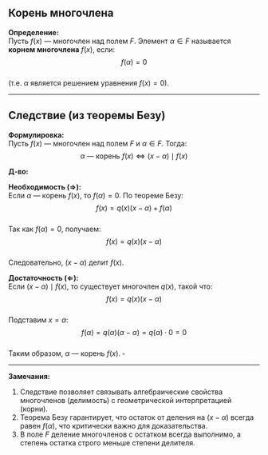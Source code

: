 ## Корень многочлена

**Определение:**  
Пусть $f(x)$ — многочлен над полем $F$. Элемент $\alpha \in F$ называется **корнем многочлена** $f(x)$, если:  
$$f(\alpha) = 0$$  
(т.е. $\alpha$ является решением уравнения $f(x) = 0$).

---

## Следствие (из теоремы Безу)  
**Формулировка:**  
Пусть $f(x)$ — многочлен над полем $F$ и $\alpha \in F$. Тогда:  
$$\alpha \text{ — корень } f(x) \iff (x - \alpha) \mid f(x)$$  

**Д-во:**  

**Необходимость ($\Rightarrow$):**  
Если $\alpha$ — корень $f(x)$, то $f(\alpha) = 0$. По теореме Безу:  
$$f(x) = q(x)(x - \alpha) + f(\alpha)$$  
Так как $f(\alpha) = 0$, получаем:  
$$f(x) = q(x)(x - \alpha)$$  
Следовательно, $(x - \alpha)$ делит $f(x)$.  

**Достаточность ($\Leftarrow$):**  
Если $(x - \alpha) \mid f(x)$, то существует многочлен $q(x)$, такой что:  
$$f(x) = q(x)(x - \alpha)$$  
Подставим $x = \alpha$:  
$$f(\alpha) = q(\alpha)(\alpha - \alpha) = q(\alpha) \cdot 0 = 0$$  
Таким образом, $\alpha$ — корень $f(x)$. $\square$  

---

**Замечания:**  
1. Следствие позволяет связывать алгебраические свойства многочленов (делимость) с геометрической интерпретацией (корни).  
2. Теорема Безу гарантирует, что остаток от деления на $(x - \alpha)$ всегда равен $f(\alpha)$, что критически важно для доказательства.  
3. В поле $F$ деление многочленов с остатком всегда выполнимо, а степень остатка строго меньше степени делителя.  